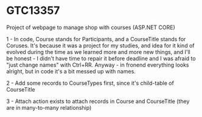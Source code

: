 # GTC13357

Project of webpage to manage shop with courses (ASP.NET CORE)

1 - In code, Course stands for Participants, and a CourseTitle stands for Coruses. It's because it was a project for my studies, and idea for it kind of evolved during the time as we learned more and more new things, and I'll be honest - I didn't have time to repair it before deadline and I was afraid to "just change names" with Ctrl+RR. Anyway - in fronend everything looks alright, but in code it's a bit messed up with names.

2 - Add some records to CourseTypes first, since it's child-table of CourseTitle

3 - Attach action exists to attach records in Course and CourseTitle (they are in many-to-many relationship)
